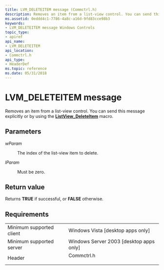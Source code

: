```yaml
---
title: LVM_DELETEITEM message (Commctrl.h)
description: Removes an item from a list-view control. You can send this message explicitly or by using the ListView\_DeleteItem macro.
ms.assetid: 0eddd4c1-7786-4a8c-a16d-9fd83cce98b3
keywords:
- LVM_DELETEITEM message Windows Controls
topic_type:
- apiref
api_name:
- LVM_DELETEITEM
api_location:
- Commctrl.h
api_type:
- HeaderDef
ms.topic: reference
ms.date: 05/31/2018
---
```


# LVM\_DELETEITEM message

Removes an item from a list-view control. You can send this message explicitly or by using the [**ListView\_DeleteItem**](/windows/desktop/api/Commctrl/nf-commctrl-listview_deleteitem) macro.

## Parameters

<dl> <dt>

*wParam* 
</dt> <dd>

The index of the list-view item to delete.

</dd> <dt>

*lParam* 
</dt> <dd>Must be zero.</dd> </dl>

## Return value

Returns **TRUE** if successful, or **FALSE** otherwise.

## Requirements



|                                     |                                                                                       |
|-------------------------------------|---------------------------------------------------------------------------------------|
| Minimum supported client<br/> | Windows Vista \[desktop apps only\]<br/>                                        |
| Minimum supported server<br/> | Windows Server 2003 \[desktop apps only\]<br/>                                  |
| Header<br/>                   | <dl> <dt>Commctrl.h</dt> </dl> |



 

 





